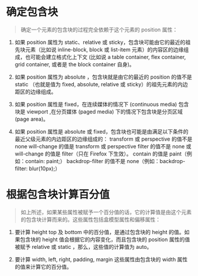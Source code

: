 # 确定包含块

> 确定一个元素的包含块的过程完全依赖于这个元素的 position 属性：

1. 如果 position 属性为 static、relative 或 sticky，包含块可能由它的最近的祖先块元素（比如说 inline-block, block 或 list-item 元素）的内容区的边缘组成，也可能会建立格式化上下文 (比如说 a table container, flex container, grid container, 或者是 the block container 自身)。

2. 如果 position 属性为 absolute ，包含块就是由它的最近的 position 的值不是 static （也就是值为 fixed, absolute, relative 或 sticky）的祖先元素的内边距区的边缘组成。

3. 如果 position 属性是 fixed，在连续媒体的情况下 (continuous media) 包含块是 viewport ,在分页媒体 (paged media) 下的情况下包含块是分页区域 (page area)。

4. 如果 position 属性是 absolute 或 fixed，包含块也可能是由满足以下条件的最近父级元素的内边距区的边缘组成的：
   transform 或 perspective 的值不是 none
   will-change 的值是 transform 或 perspective
   filter 的值不是 none 或 will-change 的值是 filter（只在 Firefox 下生效）。
   contain 的值是 paint（例如：contain: paint;）
   backdrop-filter 的值不是 none（例如：backdrop-filter: blur(10px);）

# 根据包含块计算百分值

> 如上所述，如果某些属性被赋予一个百分值的话，它的计算值是由这个元素的包含块计算而来的。这些属性包括盒模型属性和偏移属性：

1. 要计算 height top 及 bottom 中的百分值，是通过包含块的 height 的值。如果包含块的 height 值会根据它的内容变化，而且包含块的 position 属性的值被赋予 relative 或 static ，那么，这些值的计算值为 auto。

2. 要计算 width, left, right, padding, margin 这些属性由包含块的 width 属性的值来计算它的百分值。
